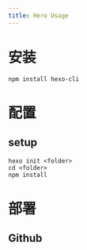 ```yaml
---
title: Hero Usage
---
```


# 安装

`npm install hexo-cli`

# 配置

## setup

```shell
hexo init <folder>
cd <folder>
npm install
```

# 部署

## Github

